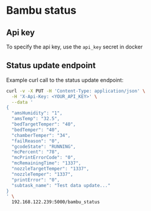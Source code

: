 # Bambu status

## Api key
To specify the api key, use the `api_key` secret in docker

## Status update endpoint

Example curl call to the status update endpoint:

```bash
curl -v -X PUT -H 'Content-Type: application/json' \
  -H 'X-Api-Key: <YOUR_API_KEY>' \
  --data '
{
  "amsHumidity": "1",
  "amsTemp": "32.5",
  "bedTargetTemper": "40",
  "bedTemper": "40",
  "chamberTemper": "34",
  "failReason": "0",
  "gcodeState": "RUNNING",
  "mcPercent": "78",
  "mcPrintErrorCode": "0",
  "mcRemainingTime": "1337",
  "nozzleTargetTemper": "1337",
  "nozzleTemper": "1337",
  "printError": "0",
  "subtask_name": "Test data update..."
}
' \
  192.168.122.239:5000/bambu_status
```

